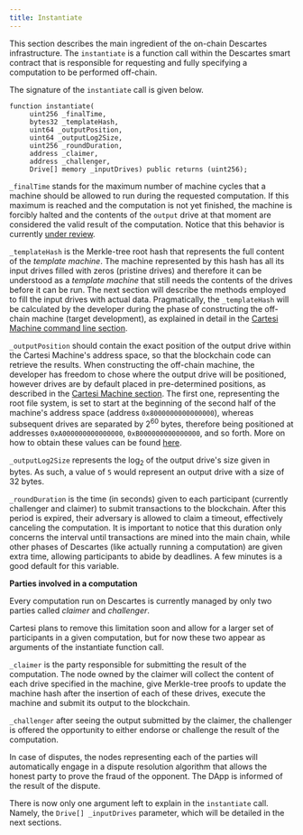 ```yaml
---
title: Instantiate
---
```


This section describes the main ingredient of the on-chain Descartes infrastructure.
The `instantiate` is a function call within the Descartes smart contract that is responsible for requesting and fully specifying a computation to be performed off-chain.

The signature of the `instantiate` call is given below.
```solidity
function instantiate(
     uint256 _finalTime,
     bytes32 _templateHash,
     uint64 _outputPosition,
     uint64 _outputLog2Size,
     uint256 _roundDuration,
     address _claimer,
     address _challenger,
     Drive[] memory _inputDrives) public returns (uint256);
```

`_finalTime` stands for the maximum number of machine cycles that a machine should be allowed to run during the requested computation.
If this maximum is reached and the computation is not yet finished, the machine is forcibly halted and the contents of the `output` drive at that moment are considered the valid result of the computation. Notice that this behavior is currently [under review](https://github.com/cartesi-corp/descartes/issues/39).

`_templateHash` is the Merkle-tree root hash that represents the full content of the *template machine*.
The machine represented by this hash has all its input drives filled with zeros (pristine drives) and therefore it can be understood as a *template machine* that still needs the contents of the drives before it can be run.
The next section will describe the methods employed to fill the input drives with actual data.
Pragmatically, the `_templateHash` will be calculated by the developer during the phase of constructing the off-chain machine (target development), as explained in detail in the [Cartesi Machine command line section](../../machine/host/cmdline/#state-hashes).

`_outputPosition` should contain the exact position of the output drive within the Cartesi Machine's address space, so that the blockchain code can retrieve the results. When constructing the off-chain machine, the developer has freedom to chose where the output drive will be positioned, however drives are by default placed in pre-determined positions, as described in the [Cartesi Machine section](../../machine/host/cmdline/#flash-drives). The first one, representing the root file system, is set to start at the beginning of the second half of the machine's address space (address `0x8000000000000000`), whereas subsequent drives are separated by 2<sup>60</sup> bytes, therefore being positioned at addresses `0xA000000000000000`, `0xB000000000000000`, and so forth. More on how to obtain these values can be found [here](../../machine/target/architecture#linux-setup).

`_outputLog2Size` represents the log<sub>2</sub> of the output drive's size given in bytes. As such, a value of `5` would represent an output drive with a size of 32 bytes.

`_roundDuration` is the time (in seconds) given to each participant (currently challenger and claimer) to submit transactions to the blockchain.
After this period is expired, their adversary is allowed to claim a timeout, effectively canceling the computation. It is important to notice that this duration only concerns the interval until transactions are mined into the main chain, while other phases of Descartes (like actually running a computation) are given extra time, allowing participants to abide by deadlines. A few minutes is a good default for this variable.

**Parties involved in a computation**

Every computation run on Descartes is currently managed by only two parties called *claimer* and *challenger*.

Cartesi plans to remove this limitation soon and allow for a larger set of participants in a given computation, but for now these two appear as arguments of the instantiate function call.

`_claimer` is the party responsible for submitting the result of the computation.
The node owned by the claimer will collect the content of each drive specified in the machine, give Merkle-tree proofs to update the machine hash after the insertion of each of these drives, execute the machine and submit its output to the blockchain.

`_challenger` after seeing the output submitted by the claimer, the challenger is offered the opportunity to either endorse or challenge the result of the computation.

In case of disputes, the nodes representing each of the parties will automatically engage in a dispute resolution algorithm that allows the honest party to prove the fraud of the opponent.
The DApp is informed of the result of the dispute.

There is now only one argument left to explain in the `instantiate` call.
Namely, the `Drive[] _inputDrives` parameter, which will be detailed in the next sections.
